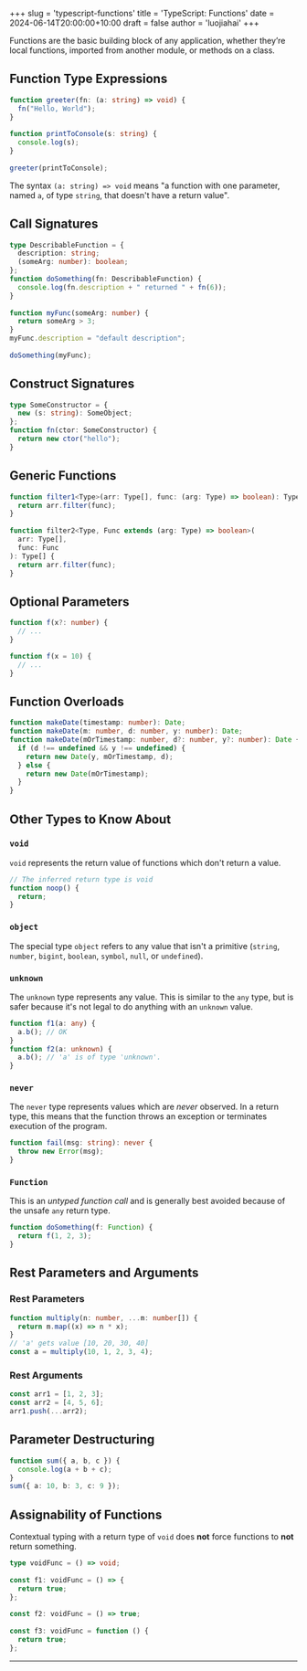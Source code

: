 +++
slug = 'typescript-functions'
title = 'TypeScript: Functions'
date = 2024-06-14T20:00:00+10:00
draft = false
author = 'luojiahai'
+++

Functions are the basic building block of any application, whether they’re local functions, imported from another
module, or methods on a class.

## Function Type Expressions

```typescript
function greeter(fn: (a: string) => void) {
  fn("Hello, World");
}
 
function printToConsole(s: string) {
  console.log(s);
}
 
greeter(printToConsole);
```

The syntax `(a: string) => void` means "a function with one parameter, named `a`, of type `string`, that doesn't have a
return value".

## Call Signatures

```typescript
type DescribableFunction = {
  description: string;
  (someArg: number): boolean;
};
function doSomething(fn: DescribableFunction) {
  console.log(fn.description + " returned " + fn(6));
}
 
function myFunc(someArg: number) {
  return someArg > 3;
}
myFunc.description = "default description";
 
doSomething(myFunc);
```

## Construct Signatures

```typescript
type SomeConstructor = {
  new (s: string): SomeObject;
};
function fn(ctor: SomeConstructor) {
  return new ctor("hello");
}
```

## Generic Functions

```typescript
function filter1<Type>(arr: Type[], func: (arg: Type) => boolean): Type[] {
  return arr.filter(func);
}
 
function filter2<Type, Func extends (arg: Type) => boolean>(
  arr: Type[],
  func: Func
): Type[] {
  return arr.filter(func);
}
```

## Optional Parameters

```typescript
function f(x?: number) {
  // ...
}
```

```typescript
function f(x = 10) {
  // ...
}
```

## Function Overloads

```typescript
function makeDate(timestamp: number): Date;
function makeDate(m: number, d: number, y: number): Date;
function makeDate(mOrTimestamp: number, d?: number, y?: number): Date {
  if (d !== undefined && y !== undefined) {
    return new Date(y, mOrTimestamp, d);
  } else {
    return new Date(mOrTimestamp);
  }
}
```

## Other Types to Know About

### `void`

`void` represents the return value of functions which don't return a value.

```typescript
// The inferred return type is void
function noop() {
  return;
}
```

### `object`

The special type `object` refers to any value that isn't a primitive (`string`, `number`, `bigint`, `boolean`, `symbol`,
`null`, or `undefined`).

### `unknown`

The `unknown` type represents any value. This is similar to the `any` type, but is safer because it's not legal to do
anything with an `unknown` value.

```typescript
function f1(a: any) {
  a.b(); // OK
}
function f2(a: unknown) {
  a.b(); // 'a' is of type 'unknown'.
}
```

### `never`

The `never` type represents values which are *never* observed. In a return type, this means that the function throws an
exception or terminates execution of the program.

```typescript
function fail(msg: string): never {
  throw new Error(msg);
}
```

### `Function`

This is an *untyped function call* and is generally best avoided because of the unsafe `any` return type.

```typescript
function doSomething(f: Function) {
  return f(1, 2, 3);
}
```

## Rest Parameters and Arguments

### Rest Parameters

```typescript
function multiply(n: number, ...m: number[]) {
  return m.map((x) => n * x);
}
// 'a' gets value [10, 20, 30, 40]
const a = multiply(10, 1, 2, 3, 4);
```

### Rest Arguments

```typescript
const arr1 = [1, 2, 3];
const arr2 = [4, 5, 6];
arr1.push(...arr2);
```

## Parameter Destructuring

```typescript
function sum({ a, b, c }) {
  console.log(a + b + c);
}
sum({ a: 10, b: 3, c: 9 });
```

## Assignability of Functions

Contextual typing with a return type of `void` does **not** force functions to **not** return something.

```typescript
type voidFunc = () => void;
 
const f1: voidFunc = () => {
  return true;
};
 
const f2: voidFunc = () => true;
 
const f3: voidFunc = function () {
  return true;
};
```

---
